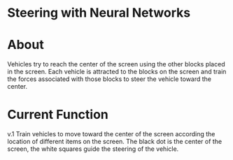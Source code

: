 # Steering with Neural Networks

# About
Vehicles try to reach the center of the screen using the other blocks placed in the screen. Each vehicle is attracted to the blocks on the screen and train the forces associated with those blocks to steer the vehicle toward the center.

# Current Function
v.1 Train vehicles to move toward the center of the screen according the location of different items on the screen. The black dot is the center of the screen, the white squares guide the steering of the vehicle.
